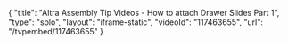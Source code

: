 {
    "title": "Altra Assembly Tip Videos - How to attach Drawer Slides Part 1",
    "type": "solo",
    "layout": "iframe-static",
    "videoId": "117463655",
    "url": "\/tvpembed\/117463655"
}